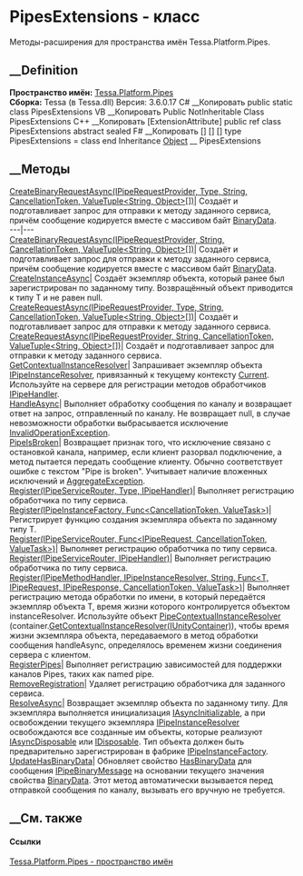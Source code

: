 # PipesExtensions - класс
Методы-расширения для пространства имён Tessa.Platform.Pipes.
## __Definition
 **Пространство имён:** [Tessa.Platform.Pipes](N_Tessa_Platform_Pipes.htm)  
 **Сборка:** Tessa (в Tessa.dll) Версия: 3.6.0.17
C# __Копировать
     public static class PipesExtensions
VB __Копировать
    <ExtensionAttribute>
    Public NotInheritable Class PipesExtensions
C++ __Копировать
    [ExtensionAttribute]
    public ref class PipesExtensions abstract sealed
F# __Копировать
     [<AbstractClassAttribute>]
    [<SealedAttribute>]
    [<ExtensionAttribute>]
    type PipesExtensions = class end
Inheritance
    [Object](https://learn.microsoft.com/dotnet/api/system.object) __ PipesExtensions
##  __Методы
[CreateBinaryRequestAsync(IPipeRequestProvider, Type, String,
CancellationToken, ValueTuple<String,
Object>[])](M_Tessa_Platform_Pipes_PipesExtensions_CreateBinaryRequestAsync.htm)|
Создаёт и подготавливает запрос для отправки к методу заданного сервиса,
причём сообщение кодируется вместе с массивом байт
[BinaryData](P_Tessa_Platform_Pipes_IPipeBinaryMessage_BinaryData.htm).  
---|---  
[CreateBinaryRequestAsync<T>(IPipeRequestProvider, String, CancellationToken,
ValueTuple<String,
Object>[])](M_Tessa_Platform_Pipes_PipesExtensions_CreateBinaryRequestAsync__1.htm)|
Создаёт и подготавливает запрос для отправки к методу заданного сервиса,
причём сообщение кодируется вместе с массивом байт
[BinaryData](P_Tessa_Platform_Pipes_IPipeBinaryMessage_BinaryData.htm).  
[CreateInstanceAsync<T>](M_Tessa_Platform_Pipes_PipesExtensions_CreateInstanceAsync__1.htm)|
Создаёт экземпляр объекта, который ранее был зарегистрирован по заданному
типу. Возвращённый объект приводится к типу T и не равен null.  
[CreateRequestAsync(IPipeRequestProvider, Type, String, CancellationToken,
ValueTuple<String,
Object>[])](M_Tessa_Platform_Pipes_PipesExtensions_CreateRequestAsync.htm)|
Создаёт и подготавливает запрос для отправки к методу заданного сервиса.  
[CreateRequestAsync<T>(IPipeRequestProvider, String, CancellationToken,
ValueTuple<String,
Object>[])](M_Tessa_Platform_Pipes_PipesExtensions_CreateRequestAsync__1.htm)|
Создаёт и подготавливает запрос для отправки к методу заданного сервиса.  
[GetContextualInstanceResolver](M_Tessa_Platform_Pipes_PipesExtensions_GetContextualInstanceResolver.htm)|
Запрашивает экземпляр объекта
[IPipeInstanceResolver](T_Tessa_Platform_Pipes_IPipeInstanceResolver.htm),
привязанный к текущему контексту
[Current](P_Tessa_Platform_Pipes_PipeInstanceContext_Current.htm). Используйте
на сервере для регистрации методов обработчиков
[IPipeHandler](T_Tessa_Platform_Pipes_IPipeHandler.htm).  
[HandleAsync](M_Tessa_Platform_Pipes_PipesExtensions_HandleAsync.htm)|
Выполняет обработку сообщения по каналу и возвращает ответ на запрос,
отправленный по каналу. Не возвращает null, в случае невозможности обработки
выбрасывается исключение
[InvalidOperationException](https://learn.microsoft.com/dotnet/api/system.invalidoperationexception).  
[PipeIsBroken](M_Tessa_Platform_Pipes_PipesExtensions_PipeIsBroken.htm)|
Возвращает признак того, что исключение связано с остановкой канала, например,
если клиент разорвал подключение, а метод пытается передать сообщение клиенту.
Обычно соответствует ошибке с текстом "Pipe is broken". Учитывает наличие
вложенных исключений и
[AggregateException](https://learn.microsoft.com/dotnet/api/system.aggregateexception).  
[Register(IPipeServiceRouter, Type,
IPipeHandler)](M_Tessa_Platform_Pipes_PipesExtensions_Register.htm)|
Выполняет регистрацию обработчика по типу сервиса.  
[Register<T>(IPipeInstanceFactory, Func<CancellationToken,
ValueTask<T>>)](M_Tessa_Platform_Pipes_PipesExtensions_Register__1.htm)|
Регистрирует функцию создания экземпляра объекта по заданному типу T.  
[Register<T>(IPipeServiceRouter, Func<IPipeRequest, CancellationToken,
ValueTask<IPipeHandler>>)](M_Tessa_Platform_Pipes_PipesExtensions_Register__1_2.htm)|
Выполняет регистрацию обработчика по типу сервиса.  
[Register<T>(IPipeServiceRouter,
IPipeHandler)](M_Tessa_Platform_Pipes_PipesExtensions_Register__1_3.htm)|
Выполняет регистрацию обработчика по типу сервиса.  
[Register<T>(IPipeMethodHandler, IPipeInstanceResolver, String, Func<T,
IPipeRequest, IPipeResponse, CancellationToken,
ValueTask<IPipeResponse>>)](M_Tessa_Platform_Pipes_PipesExtensions_Register__1_1.htm)|
Выполняет регистрацию метода обработки по имени, в который передаётся
экземпляр объекта T, время жизни которого контролируется объектом
instanceResolver. Используйте объект
[PipeContextualInstanceResolver](T_Tessa_Platform_Pipes_PipeContextualInstanceResolver.htm)
(container.[GetContextualInstanceResolver(IUnityContainer)](M_Tessa_Platform_Pipes_PipesExtensions_GetContextualInstanceResolver.htm)),
чтобы время жизни экземпляра объекта, передаваемого в метод обработки
сообщения handleAsync, определялось временем жизни соединения сервера с
клиентом.  
[RegisterPipes](M_Tessa_Platform_Pipes_PipesExtensions_RegisterPipes.htm)|
Выполняет регистрацию зависимостей для поддержки каналов Pipes, таких как
named pipe.  
[RemoveRegistration<T>](M_Tessa_Platform_Pipes_PipesExtensions_RemoveRegistration__1.htm)|
Удаляет регистрацию обработчика для заданного сервиса.  
[ResolveAsync<T>](M_Tessa_Platform_Pipes_PipesExtensions_ResolveAsync__1.htm)|
Возвращает экземпляр объекта по заданному типу. Для экземпляра выполняется
инициализация [IAsyncInitializable](T_Tessa_Platform_IAsyncInitializable.htm),
а при освобождении текущего экземпляра
[IPipeInstanceResolver](T_Tessa_Platform_Pipes_IPipeInstanceResolver.htm)
освобождаются все созданные им объекты, которые реализуют
[IAsyncDisposable](https://learn.microsoft.com/dotnet/api/system.iasyncdisposable)
или [IDisposable](https://learn.microsoft.com/dotnet/api/system.idisposable).
Тип объекта должен быть предварительно зарегистрирован в фабрике
[IPipeInstanceFactory](T_Tessa_Platform_Pipes_IPipeInstanceFactory.htm).  
[UpdateHasBinaryData](M_Tessa_Platform_Pipes_PipesExtensions_UpdateHasBinaryData.htm)|
Обновляет свойство
[HasBinaryData](P_Tessa_Platform_Pipes_IPipeBinaryMessage_HasBinaryData.htm)
для сообщения
[IPipeBinaryMessage](T_Tessa_Platform_Pipes_IPipeBinaryMessage.htm) на
основании текущего значения свойства
[BinaryData](P_Tessa_Platform_Pipes_IPipeBinaryMessage_BinaryData.htm). Этот
метод автоматически вызывается перед отправкой сообщения по каналу, вызывать
его вручную не требуется.  
## __См. также
#### Ссылки
[Tessa.Platform.Pipes - пространство имён](N_Tessa_Platform_Pipes.htm)
